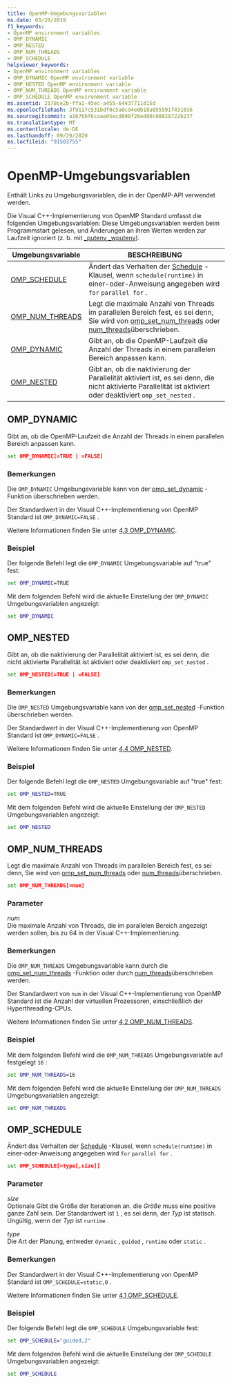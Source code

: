 ```yaml
---
title: OpenMP-Umgebungsvariablen
ms.date: 03/20/2019
f1_keywords:
- OpenMP environment variables
- OMP_DYNAMIC
- OMP_NESTED
- OMP_NUM_THREADS
- OMP_SCHEDULE
helpviewer_keywords:
- OpenMP environment variables
- OMP_DYNAMIC OpenMP environment variable
- OMP_NESTED OpenMP environment variable
- OMP_NUM_THREADS OpenMP environment variable
- OMP_SCHEDULE OpenMP environment variable
ms.assetid: 2178ce2b-ffa1-45ec-a455-64437711d15d
ms.openlocfilehash: 3f9117c531bdf0c5a0c94e0b18a055591f431036
ms.sourcegitcommit: a1676bf6caae05ecd698f26ed80c08828722b237
ms.translationtype: MT
ms.contentlocale: de-DE
ms.lasthandoff: 09/29/2020
ms.locfileid: "91503755"
---
```

# <a name="openmp-environment-variables"></a>OpenMP-Umgebungsvariablen

Enthält Links zu Umgebungsvariablen, die in der OpenMP-API verwendet werden.

Die Visual C++-Implementierung von OpenMP Standard umfasst die folgenden Umgebungsvariablen: Diese Umgebungsvariablen werden beim Programmstart gelesen, und Änderungen an ihren Werten werden zur Laufzeit ignoriert (z. b. mit [_putenv _wputenv](../../../c-runtime-library/reference/putenv-wputenv.md)).

|Umgebungsvariable|BESCHREIBUNG|
|--------------------|-----------|
|[OMP_SCHEDULE](#omp-schedule)|Ändert das Verhalten der [Schedule](openmp-clauses.md#schedule) -Klausel, wenn `schedule(runtime)` in einer-oder-Anweisung angegeben wird `for` `parallel for` .|
|[OMP_NUM_THREADS](#omp-num-threads)|Legt die maximale Anzahl von Threads im parallelen Bereich fest, es sei denn, Sie wird von [omp_set_num_threads](openmp-functions.md#omp-set-num-threads) oder [num_threads](openmp-clauses.md#num-threads)überschrieben.|
|[OMP_DYNAMIC](#omp-dynamic)|Gibt an, ob die OpenMP-Laufzeit die Anzahl der Threads in einem parallelen Bereich anpassen kann.|
|[OMP_NESTED](#omp-nested)|Gibt an, ob die naktivierung der Parallelität aktiviert ist, es sei denn, die nicht aktivierte Parallelität ist aktiviert oder deaktiviert `omp_set_nested` .|

## <a name="omp_dynamic"></a><a name="omp-dynamic"></a> OMP_DYNAMIC

Gibt an, ob die OpenMP-Laufzeit die Anzahl der Threads in einem parallelen Bereich anpassen kann.

```cmd
set OMP_DYNAMIC[=TRUE | =FALSE]
```

### <a name="remarks"></a>Bemerkungen

Die `OMP_DYNAMIC` Umgebungsvariable kann von der [omp_set_dynamic](openmp-functions.md#omp-set-dynamic) -Funktion überschrieben werden.

Der Standardwert in der Visual C++-Implementierung von OpenMP Standard ist `OMP_DYNAMIC=FALSE` .

Weitere Informationen finden Sie unter [4,3 OMP_DYNAMIC](../4-environment-variables.md#43-omp_dynamic).

### <a name="example"></a>Beispiel

Der folgende Befehl legt die `OMP_DYNAMIC` Umgebungsvariable auf "true" fest:

```cmd
set OMP_DYNAMIC=TRUE
```

Mit dem folgenden Befehl wird die aktuelle Einstellung der `OMP_DYNAMIC` Umgebungsvariablen angezeigt:

```cmd
set OMP_DYNAMIC
```

## <a name="omp_nested"></a><a name="omp-nested"></a> OMP_NESTED

Gibt an, ob die naktivierung der Parallelität aktiviert ist, es sei denn, die nicht aktivierte Parallelität ist aktiviert oder deaktiviert `omp_set_nested` .

```cmd
set OMP_NESTED[=TRUE | =FALSE]
```

### <a name="remarks"></a>Bemerkungen

Die `OMP_NESTED` Umgebungsvariable kann von der [omp_set_nested](openmp-functions.md#omp-set-nested) -Funktion überschrieben werden.

Der Standardwert in der Visual C++-Implementierung von OpenMP Standard ist `OMP_DYNAMIC=FALSE` .

Weitere Informationen finden Sie unter [4,4 OMP_NESTED](../4-environment-variables.md#44-omp_nested).

### <a name="example"></a>Beispiel

Der folgende Befehl legt die `OMP_NESTED` Umgebungsvariable auf "true" fest:

```cmd
set OMP_NESTED=TRUE
```

Mit dem folgenden Befehl wird die aktuelle Einstellung der `OMP_NESTED` Umgebungsvariablen angezeigt:

```cmd
set OMP_NESTED
```

## <a name="omp_num_threads"></a><a name="omp-num-threads"></a> OMP_NUM_THREADS

Legt die maximale Anzahl von Threads im parallelen Bereich fest, es sei denn, Sie wird von [omp_set_num_threads](openmp-functions.md#omp-set-num-threads) oder [num_threads](openmp-clauses.md#num-threads)überschrieben.

```cmd
set OMP_NUM_THREADS[=num]
```

### <a name="parameters"></a>Parameter

*num*<br/>
Die maximale Anzahl von Threads, die im parallelen Bereich angezeigt werden sollen, bis zu 64 in der Visual C++-Implementierung.

### <a name="remarks"></a>Bemerkungen

Die `OMP_NUM_THREADS` Umgebungsvariable kann durch die [omp_set_num_threads](openmp-functions.md#omp-set-num-threads) -Funktion oder durch [num_threads](openmp-clauses.md#num-threads)überschrieben werden.

Der Standardwert von `num` in der Visual C++-Implementierung von OpenMP Standard ist die Anzahl der virtuellen Prozessoren, einschließlich der Hyperthreading-CPUs.

Weitere Informationen finden Sie unter [4,2 OMP_NUM_THREADS](../4-environment-variables.md#42-omp_num_threads).

### <a name="example"></a>Beispiel

Mit dem folgenden Befehl wird die `OMP_NUM_THREADS` Umgebungsvariable auf festgelegt `16` :

```cmd
set OMP_NUM_THREADS=16
```

Mit dem folgenden Befehl wird die aktuelle Einstellung der `OMP_NUM_THREADS` Umgebungsvariablen angezeigt:

```cmd
set OMP_NUM_THREADS
```

## <a name="omp_schedule"></a><a name="omp-schedule"></a> OMP_SCHEDULE

Ändert das Verhalten der [Schedule](openmp-clauses.md#schedule) -Klausel, wenn `schedule(runtime)` in einer-oder-Anweisung angegeben wird `for` `parallel for` .

```cmd
set OMP_SCHEDULE[=type[,size]]
```

### <a name="parameters"></a>Parameter

*size*<br/>
Optionale Gibt die Größe der Iterationen an. die *Größe* muss eine positive ganze Zahl sein. Der Standardwert ist `1` , es sei denn, der *Typ* ist statisch. Ungültig, wenn der *Typ* ist `runtime` .

*type*<br/>
Die Art der Planung, entweder `dynamic` , `guided` , `runtime` oder `static` .

### <a name="remarks"></a>Bemerkungen

Der Standardwert in der Visual C++-Implementierung von OpenMP Standard ist `OMP_SCHEDULE=static,0` .

Weitere Informationen finden Sie unter [4,1 OMP_SCHEDULE](../4-environment-variables.md#41-omp_schedule).

### <a name="example"></a>Beispiel

Der folgende Befehl legt die `OMP_SCHEDULE` Umgebungsvariable fest:

```cmd
set OMP_SCHEDULE="guided,2"
```

Mit dem folgenden Befehl wird die aktuelle Einstellung der `OMP_SCHEDULE` Umgebungsvariablen angezeigt:

```cmd
set OMP_SCHEDULE
```

